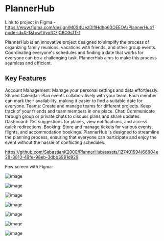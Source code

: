 # PlannerHub


Link to project in Figma - https://www.figma.com/design/M0S4UezDlflHdhp63OEEOA/PlannerHub?node-id=0-1&t=w1VyufC7jC8O3s1T-1


PlannerHub is an innovative project designed to simplify the process of organizing family reunions, vacations with friends, and other group events. Coordinating everyone's schedules and finding a date that works for everyone can be a challenging task. PlannerHub aims to make this process seamless and efficient.

## Key Features
Account Management: Manage your personal settings and data effortlessly.
Shared Calendar: Plan events collaboratively with your team. Each member can mark their availability, making it easier to find a suitable date for everyone.
Teams: Create and manage teams for different projects. Keep track of your friends and team members in one place.
Chat: Communicate through group or private chats to discuss plans and share updates.
Dashboard: Get suggestions for places, view notifications, and access quick redirections.
Booking: Store and manage tickets for various events, flights, and accommodation bookings.
PlannerHub is designed to streamline the planning process, ensuring that everyone can participate and enjoy the event without the hassle of conflicting schedules.


https://github.com/SebastianK2000/PlannerHub/assets/127401994/66604e28-3810-49fe-98eb-3dbb3991d929


Few screen with Figma:


![image](https://github.com/SebastianK2000/PlannerHub/assets/127401994/cdaf9112-ca53-4a65-96a8-6e0b74a964d4)


![image](https://github.com/SebastianK2000/PlannerHub/assets/127401994/b69e4072-aff0-4103-9acf-244c1f24098f)


![image](https://github.com/SebastianK2000/PlannerHub/assets/127401994/b6857ba1-e8f4-43b5-82c2-11bbd273b118)


![image](https://github.com/SebastianK2000/PlannerHub/assets/127401994/8257958e-f8c0-49cf-973c-c208d96281a4)


![image](https://github.com/SebastianK2000/PlannerHub/assets/127401994/a3b40798-2d0b-4036-a0b2-574736009ea4)


![image](https://github.com/SebastianK2000/PlannerHub/assets/127401994/be8878f4-f323-4576-bd36-25582b7929ee)


![image](https://github.com/SebastianK2000/PlannerHub/assets/127401994/8801a5b8-5184-4b01-af8b-06e03304c7e6)
